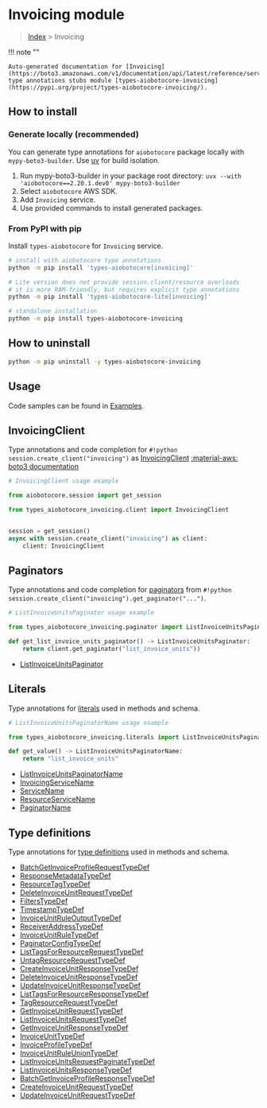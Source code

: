 # Invoicing module

> [Index](../README.md) > Invoicing


!!! note ""

    Auto-generated documentation for [Invoicing](https://boto3.amazonaws.com/v1/documentation/api/latest/reference/services/invoicing.html#invoicing)
    type annotations stubs module [types-aiobotocore-invoicing](https://pypi.org/project/types-aiobotocore-invoicing/).

## How to install

### Generate locally (recommended)

You can generate type annotations for `aiobotocore` package locally with `mypy-boto3-builder`.
Use [uv](https://docs.astral.sh/uv/getting-started/installation/) for build isolation.

1. Run mypy-boto3-builder in your package root directory: `uvx --with 'aiobotocore==2.20.1.dev0' mypy-boto3-builder`
1. Select `aiobotocore` AWS SDK.
1. Add `Invoicing` service.
1. Use provided commands to install generated packages.



### From PyPI with pip

Install `types-aiobotocore` for `Invoicing` service.

```bash
# install with aiobotocore type annotations
python -m pip install 'types-aiobotocore[invoicing]'

# Lite version does not provide session.client/resource overloads
# it is more RAM-friendly, but requires explicit type annotations
python -m pip install 'types-aiobotocore-lite[invoicing]'

# standalone installation
python -m pip install types-aiobotocore-invoicing
```



## How to uninstall

```bash
python -m pip uninstall -y types-aiobotocore-invoicing
```

## Usage

Code samples can be found in [Examples](./usage.md).

## InvoicingClient

Type annotations and code completion for  `#!python session.create_client("invoicing")` as [InvoicingClient](./client.md)
[:material-aws: boto3 documentation](https://boto3.amazonaws.com/v1/documentation/api/latest/reference/services/invoicing.html#Invoicing.Client)

```python
# InvoicingClient usage example

from aiobotocore.session import get_session

from types_aiobotocore_invoicing.client import InvoicingClient


session = get_session()
async with session.create_client("invoicing") as client:
    client: InvoicingClient
```


## Paginators

Type annotations and code completion for
[paginators](./paginators.md)
from `#!python session.create_client("invoicing").get_paginator("...")`.

```python
# ListInvoiceUnitsPaginator usage example

from types_aiobotocore_invoicing.paginator import ListInvoiceUnitsPaginator

def get_list_invoice_units_paginator() -> ListInvoiceUnitsPaginator:
    return client.get_paginator("list_invoice_units"))
```

- [ListInvoiceUnitsPaginator](./paginators.md#listinvoiceunitspaginator)








## Literals

Type annotations for [literals](./literals.md) used in methods and schema.

```python
# ListInvoiceUnitsPaginatorName usage example

from types_aiobotocore_invoicing.literals import ListInvoiceUnitsPaginatorName

def get_value() -> ListInvoiceUnitsPaginatorName:
    return "list_invoice_units"
```

- [ListInvoiceUnitsPaginatorName](./literals.md#listinvoiceunitspaginatorname)
- [InvoicingServiceName](./literals.md#invoicingservicename)
- [ServiceName](./literals.md#servicename)
- [ResourceServiceName](./literals.md#resourceservicename)
- [PaginatorName](./literals.md#paginatorname)




## Type definitions

Type annotations for [type definitions](./type_defs.md) used in methods and schema.

- [BatchGetInvoiceProfileRequestTypeDef](./type_defs.md#batchgetinvoiceprofilerequesttypedef)
- [ResponseMetadataTypeDef](./type_defs.md#responsemetadatatypedef)
- [ResourceTagTypeDef](./type_defs.md#resourcetagtypedef)
- [DeleteInvoiceUnitRequestTypeDef](./type_defs.md#deleteinvoiceunitrequesttypedef)
- [FiltersTypeDef](./type_defs.md#filterstypedef)
- [TimestampTypeDef](./type_defs.md#timestamptypedef)
- [InvoiceUnitRuleOutputTypeDef](./type_defs.md#invoiceunitruleoutputtypedef)
- [ReceiverAddressTypeDef](./type_defs.md#receiveraddresstypedef)
- [InvoiceUnitRuleTypeDef](./type_defs.md#invoiceunitruletypedef)
- [PaginatorConfigTypeDef](./type_defs.md#paginatorconfigtypedef)
- [ListTagsForResourceRequestTypeDef](./type_defs.md#listtagsforresourcerequesttypedef)
- [UntagResourceRequestTypeDef](./type_defs.md#untagresourcerequesttypedef)
- [CreateInvoiceUnitResponseTypeDef](./type_defs.md#createinvoiceunitresponsetypedef)
- [DeleteInvoiceUnitResponseTypeDef](./type_defs.md#deleteinvoiceunitresponsetypedef)
- [UpdateInvoiceUnitResponseTypeDef](./type_defs.md#updateinvoiceunitresponsetypedef)
- [ListTagsForResourceResponseTypeDef](./type_defs.md#listtagsforresourceresponsetypedef)
- [TagResourceRequestTypeDef](./type_defs.md#tagresourcerequesttypedef)
- [GetInvoiceUnitRequestTypeDef](./type_defs.md#getinvoiceunitrequesttypedef)
- [ListInvoiceUnitsRequestTypeDef](./type_defs.md#listinvoiceunitsrequesttypedef)
- [GetInvoiceUnitResponseTypeDef](./type_defs.md#getinvoiceunitresponsetypedef)
- [InvoiceUnitTypeDef](./type_defs.md#invoiceunittypedef)
- [InvoiceProfileTypeDef](./type_defs.md#invoiceprofiletypedef)
- [InvoiceUnitRuleUnionTypeDef](./type_defs.md#invoiceunitruleuniontypedef)
- [ListInvoiceUnitsRequestPaginateTypeDef](./type_defs.md#listinvoiceunitsrequestpaginatetypedef)
- [ListInvoiceUnitsResponseTypeDef](./type_defs.md#listinvoiceunitsresponsetypedef)
- [BatchGetInvoiceProfileResponseTypeDef](./type_defs.md#batchgetinvoiceprofileresponsetypedef)
- [CreateInvoiceUnitRequestTypeDef](./type_defs.md#createinvoiceunitrequesttypedef)
- [UpdateInvoiceUnitRequestTypeDef](./type_defs.md#updateinvoiceunitrequesttypedef)

